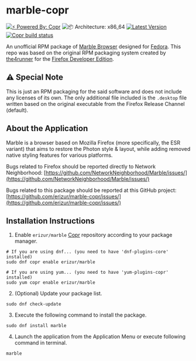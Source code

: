 # marble-copr

[![⚡️ Powered By: Copr](https://img.shields.io/badge/⚡️_Powered_by-COPR-blue?style=flat-square)](https://copr.fedorainfracloud.org/)
![📦 Architecture: x86_64](https://img.shields.io/badge/📦_Architecture-x86__64-blue?style=flat-square)
[![Latest Version](https://img.shields.io/badge/dynamic/json?color=blue&label=Version&query=builds.latest.source_package.version&url=https%3A%2F%2Fcopr.fedorainfracloud.org%2Fapi_3%2Fpackage%3Fownername%3Derizur%26projectname%3Dmarble%26packagename%3Dmarble%26with_latest_build%3DTrue&style=flat-square&logo=firefoxbrowser&logoColor=orange)](https://copr.fedorainfracloud.org/coprs/erizur/marble/package/marble/)
[![Copr build status](https://copr.fedorainfracloud.org/coprs/erizur/marble/package/marble/status_image/last_build.png)](https://copr.fedorainfracloud.org/coprs/erizur/marble/package/marble/)

An unofficial RPM package of [Marble Browser](https://github.com/NetworkNeighborhood/Marble) designed for [Fedora](https://getfedora.org).
This repo was based on the original RPM packaging system created by [the4runner](https://github.com/the4runner/firefox-dev/) for the [Firefox Developer Edition](https://www.mozilla.org/en-US/firefox/developer).

## ⚠️ Special Note
This is just an RPM packaging for the said software and does not include any licenses of its own. The only additional file included is the `.desktop` file written based on the original executable from the Firefox Release Channel (default).

## About the Application
Marble is a browser based on Mozilla Firefox (more specifically, the ESR variant) that aims to restore the Photon style & layout, while adding removed native styling features for various platforms.

Bugs related to Firefox should be reported directly to Network Neighborhood: 
[https://github.com/NetworkNeighborhood/Marble/issues/](https://github.com/NetworkNeighborhood/Marble/issues/)

Bugs related to this package should be reported at this GitHub project:
[https://github.com/erizur/marble-copr/issues/](https://github.com/erizur/marble-copr/issues/)

## Installation Instructions
1. Enable `erizur/marble` [Copr](https://copr.fedorainfracloud.org/) repository according to your package manager.

```Shell
# If you are using dnf... (you need to have 'dnf-plugins-core' installed)
sudo dnf copr enable erizur/marble

# If you are using yum... (you need to have 'yum-plugins-copr' installed)
sudo yum copr enable erizur/marble
```

2. (Optional) Update your package list.

```Shell
sudo dnf check-update
```

3. Execute the following command to install the package.

```Shell
sudo dnf install marble
```

4. Launch the application from the Application Menu or execute following command in terminal.

```Shell
marble
```
